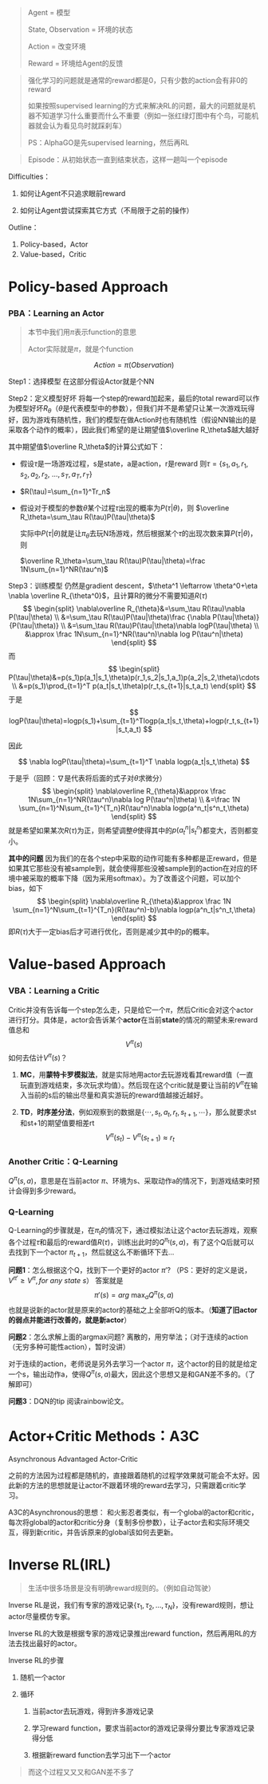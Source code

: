 > Agent = 模型
>
> State, Observation = 环境的状态
>
> Action = 改变环境
>
> Reward = 环境给Agent的反馈

> 强化学习的问题就是通常的reward都是0，只有少数的action会有非0的reward
>
> 如果按照supervised learning的方式来解决RL的问题，最大的问题就是机器不知道学习什么重要而什么不重要（例如一张红绿灯图中有个鸟，可能机器就会认为看见鸟时就踩刹车）
>
> PS：AlphaGO是先supervised learning，然后再RL

> Episode：从初始状态一直到结束状态，这样一趟叫一个episode



Difficulties：

1. 如何让Agent不只追求眼前reward

2. 如何让Agent尝试探索其它方式（不局限于之前的操作）



Outline：

1. Policy-based，Actor
2. Value-based，Critic

# Policy-based Approach

### PBA：Learning an Actor

> 本节中我们用$\pi$表示function的意思
>
> Actor实际就是$\pi$，就是个function

$$
Action=\pi(Observation)
$$

Step1：选择模型
在这部分假设Actor就是个NN

Step2：定义模型好坏
将每一个step的reward加起来，最后的total reward可以作为模型好坏$R_\theta$（$\theta$是代表模型中的参数），但我们并不是希望只让某一次游戏玩得好，因为游戏有随机性，我们的模型在做Action时也有随机性（假设NN输出的是采取各个动作的概率），因此我们希望的是让期望值$\overline R_\theta$越大越好

其中期望值$\overline R_\theta$的计算公式如下：

- 假设$\tau$是一场游戏过程，s是state，a是action，r是reward
  则$\tau=\lbrace s_1,a_1,r_1,s_2,a_2,r_2,\ \dots,s_T,a_T,r_T\rbrace$
- $R(\tau)=\sum_{n=1}^Tr_n$

- 假设对于模型的参数$\theta$某个过程$\tau$出现的概率为$P(\tau|\theta)$，则
  $\overline R_\theta=\sum_\tau R(\tau)P(\tau|\theta)$
  
  实际中$P(\tau|\theta)$就是让$\pi_{\theta}$去玩N场游戏，然后根据某个$\tau$的出现次数来算$P(\tau|\theta)$，则
  
  $\overline R_\theta=\sum_\tau R(\tau)P(\tau|\theta)=\frac 1N\sum_{n=1}^NR(\tau^n)$

Step3：训练模型
仍然是gradient descent，$\theta^1 \leftarrow \theta^0+\eta \nabla \overline R_{\theta^0}$，且计算R的微分不需要知道$R(\tau)$
$$
\begin{split}
\nabla\overline R_{\theta}&=\sum_\tau R(\tau)\nabla P(\tau|\theta) \\
&=\sum_\tau R(\tau)P(\tau|\theta)\frac {\nabla P(\tau|\theta)}{P(\tau|\theta)}  \\
&=\sum_\tau R(\tau)P(\tau|\theta)\nabla logP(\tau|\theta) \\
&\approx \frac 1N\sum_{n=1}^NR(\tau^n)\nabla log P(\tau^n|\theta)
\end{split}
$$
而
$$
\begin{split}
P(\tau|\theta)&=p(s_1)p(a_1|s_1,\theta)p(r_1,s_2|s_1,a_1)p(a_2|s_2,\theta)\cdots\\
&=p(s_1)\prod_{t=1}^T p(a_t|s_t,\theta)p(r_t,s_{t+1}|s_t,a_t)
\end{split}
$$
于是
$$
logP(\tau|\theta)=logp(s_1)+\sum_{t=1}^Tlogp(a_t|s_t,\theta)+logp(r_t,s_{t+1}|s_t,a_t)
$$

因此

$$
\nabla logP(\tau|\theta)=\sum_{t=1}^T \nabla logp(a_t|s_t,\theta)
$$

于是乎（回顾：$\nabla$是代表将后面的式子对$\theta$求微分）
$$
\begin{split}
\nabla\overline R_{\theta}&\approx \frac 1N\sum_{n=1}^NR(\tau^n)\nabla log P(\tau^n|\theta) \\
&=\frac 1N \sum_{n=1}^N\sum_{t=1}^{T_n}R(\tau^n)\nabla logp(a^n_t|s^n_t,\theta)
\end{split}
$$
就是希望如果某次$R(\tau)$为正，则希望调整$\theta$使得其中的$p(a^n_t|s^n_t)$都变大，否则都变小。



**其中的问题**
因为我们的在各个step中采取的动作可能有多种都是正reward，但是如果其它那些没有被sample到，就会使得那些没被sample到的action在对应的环境中被采取的概率下降（因为采用softmax）。为了改善这个问题，可以加个bias，如下
$$
\begin{split}
\nabla\overline R_{\theta}&\approx \frac 1N \sum_{n=1}^N\sum_{t=1}^{T_n}(R(\tau^n)-b)\nabla logp(a^n_t|s^n_t,\theta)
\end{split}
$$
即$R(\tau)$大于一定bias后才可进行优化，否则是减少其中的p的概率。





# Value-based Approach

### VBA：Learning a Critic

Critic并没有告诉每一个step怎么走，只是给它一个$\pi$，然后Critic会对这个actor进行打分。具体是，actor会告诉某个**actor**在当前**state**的情况的期望未来reward值总和
$$
V^{\pi}(s)
$$
如何去估计$V^{\pi}(s)$？

1. **MC**，用**蒙特卡罗模拟法**，就是实际地用actor去玩游戏看其reward值（一直玩直到游戏结束，多次玩求均值）。然后现在这个critic就是要让当前的$V^\pi$在输入当前的s后的输出尽量和真实游玩的reward值越接近越好。

2. **TD**，**时序差分法**，例如观察到的数据是{$\cdots,s_t,a_t,r_t,s_{t+1},\cdots$}，那么就要求st和st+1的期望值要相差rt
   $$
   V^\pi(s_t)-V^\pi(s_{t+1})\approx r_t
   $$

### Another Critic：Q-Learning

$Q^\pi(s,a)$，意思是在当前actor $\pi$、环境为s、采取动作a的情况下，到游戏结束时预计会得到多少reward。

### Q-Learning

Q-Learning的步骤就是，在$\pi_t$的情况下，通过模拟法让这个actor去玩游戏，观察各个过程$\tau$和最后的reward值$R(\tau)$，训练出此时的$Q^{\pi_t}(s,a)$，有了这个Q后就可以去找到下一个actor $\pi_{t+1}$，然后就这么不断循环下去...

**问题1**：怎么根据这个Q，找到下一个更好的actor $\pi'$?
（PS：更好的定义是说，$V^{\pi'}\ge V^{\pi},for\ any\ state\ s$）
答案就是
$$
\pi'(s)=arg\ \mathop {max}_a Q^\pi(s,a)
$$
也就是说新的actor就是原来的actor的基础之上全部听Q的版本。（**知道了旧actor的弱点并能进行改善的，就是新actor**）

**问题2**：怎么求解上面的argmax问题?
离散的，用穷举法；（对于连续的action（无穷多种可能性action），暂时没讲）

对于连续的action，老师说是另外去学习一个actor $\pi$，这个actor的目的就是给定一个s，输出动作a，使得$Q^\pi(s,a)$最大，因此这个思想又是和GAN差不多的。（了解即可）



**问题3**：DQN的tip
阅读rainbow论文。







# Actor+Critic Methods：A3C

Asynchronous Advantaged Actor-Critic

之前的方法因为过程都是随机的，直接跟着随机的过程学效果就可能会不太好。因此新的方法的思想就是让actor不跟着环境的reward去学习，只需跟着critic学习。

A3C的Asynchronous的思想：
和火影忍者类似，有一个global的actor和critic，每次将global的actor和critic分身（复制多份参数），让子actor去和实际环境交互，得到新critic，并告诉原来的global该如何去更新。



# Inverse RL(IRL)

> 生活中很多场景是没有明确reward规则的。（例如自动驾驶）

Inverse RL是说，我们有专家的游戏记录{$\tau_1,\tau_2,\dots ,\tau_N$}，没有reward规则，想让actor尽量模仿专家。

Inverse RL的大致是根据专家的游戏记录推出reward function，然后再用RL的方法去找出最好的actor。

Inverse RL的步骤

1. 随机一个actor

2. 循环

   1. 当前actor去玩游戏，得到许多游戏记录

   2. 学习reward function，要求当前actor的游戏记录得分要比专家游戏记录得分低
   3. 根据新reward function去学习出下一个actor

> 而这个过程又又又和GAN差不多了

